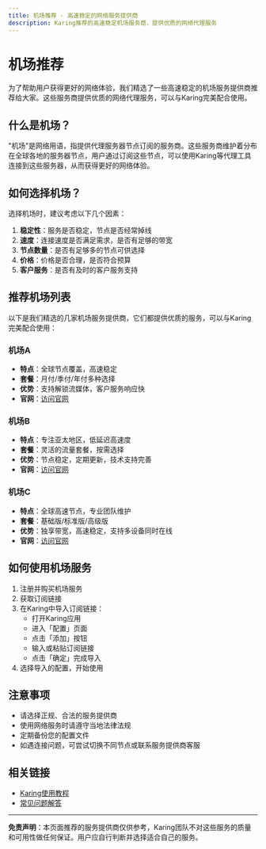 ```yaml
---
title: 机场推荐 - 高速稳定的网络服务提供商
description: Karing推荐的高速稳定机场服务商，提供优质的网络代理服务
---
```


# 机场推荐

为了帮助用户获得更好的网络体验，我们精选了一些高速稳定的机场服务提供商推荐给大家。这些服务商提供优质的网络代理服务，可以与Karing完美配合使用。

## 什么是机场？

"机场"是网络用语，指提供代理服务器节点订阅的服务商。这些服务商维护着分布在全球各地的服务器节点，用户通过订阅这些节点，可以使用Karing等代理工具连接到这些服务器，从而获得更好的网络体验。

## 如何选择机场？

选择机场时，建议考虑以下几个因素：

1. **稳定性**：服务是否稳定，节点是否经常掉线
2. **速度**：连接速度是否满足需求，是否有足够的带宽
3. **节点数量**：是否有足够多的节点可供选择
4. **价格**：价格是否合理，是否符合预算
5. **客户服务**：是否有及时的客户服务支持

## 推荐机场列表

以下是我们精选的几家机场服务提供商，它们都提供优质的服务，可以与Karing完美配合使用：

### 机场A

- **特点**：全球节点覆盖，高速稳定
- **套餐**：月付/季付/年付多种选择
- **优势**：支持解锁流媒体，客户服务响应快
- **官网**：[访问官网](https://example.com/airport-a)

### 机场B

- **特点**：专注亚太地区，低延迟高速度
- **套餐**：灵活的流量套餐，按需选择
- **优势**：节点稳定，定期更新，技术支持完善
- **官网**：[访问官网](https://example.com/airport-b)

### 机场C

- **特点**：全球高速节点，专业团队维护
- **套餐**：基础版/标准版/高级版
- **优势**：独享带宽，高速稳定，支持多设备同时在线
- **官网**：[访问官网](https://example.com/airport-c)

## 如何使用机场服务

1. 注册并购买机场服务
2. 获取订阅链接
3. 在Karing中导入订阅链接：
   - 打开Karing应用
   - 进入「配置」页面
   - 点击「添加」按钮
   - 输入或粘贴订阅链接
   - 点击「确定」完成导入
4. 选择导入的配置，开始使用

## 注意事项

- 请选择正规、合法的服务提供商
- 使用网络服务时请遵守当地法律法规
- 定期备份您的配置文件
- 如遇连接问题，可尝试切换不同节点或联系服务提供商客服

## 相关链接

- [Karing使用教程](/quickstart/)
- [常见问题解答](/faq.md)

---

**免责声明**：本页面推荐的服务提供商仅供参考，Karing团队不对这些服务的质量和可用性做任何保证。用户应自行判断并选择适合自己的服务。